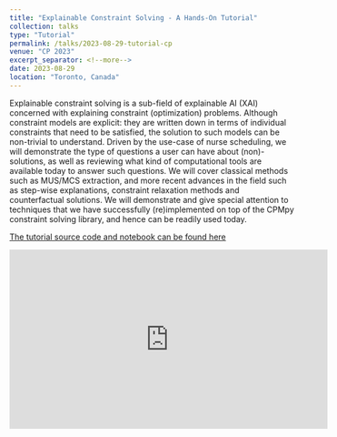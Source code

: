 ```yaml
---
title: "Explainable Constraint Solving - A Hands-On Tutorial"
collection: talks
type: "Tutorial"
permalink: /talks/2023-08-29-tutorial-cp
venue: "CP 2023"
excerpt_separator: <!--more-->
date: 2023-08-29
location: "Toronto, Canada"
---
```


Explainable constraint solving is a sub-field of explainable AI (XAI) concerned with explaining constraint (optimization) problems. Although constraint models are explicit: they are written down in terms of individual constraints that need to be satisfied, the solution to such models can be non-trivial to understand. Driven by the use-case of nurse scheduling, we will demonstrate the type of questions a user can have about (non)-solutions, as well as reviewing what kind of computational tools are available today to answer such questions. We will cover classical methods such as MUS/MCS extraction, and more recent advances in the field such as step-wise explanations, constraint relaxation methods and counterfactual solutions. We will demonstrate and give special attention to techniques that we have successfully (re)implemented on top of the CPMpy constraint solving library, and hence can be readily used today.

<!--more-->

[The tutorial source code and notebook can be found here](https://github.com/CPMpy/XCP-explain)

<iframe width="560" height="315" src="https://www.youtube.com/embed/V9DPHZq0gXk" title="YouTube video player" frameborder="0" allow="accelerometer; autoplay; clipboard-write; encrypted-media; gyroscope; picture-in-picture; web-share" allowfullscreen></iframe>